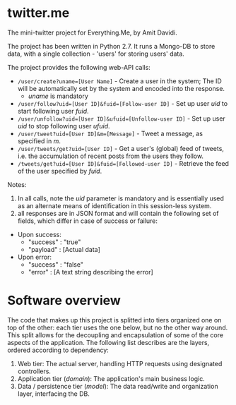 twitter.me
==========

The mini-twitter project for Everything.Me, by Amit Davidi.

The project has been written in Python 2.7. It runs a Mongo-DB to store data, with a single collection - 'users' for storing users' data.

The project provides the following web-API calls:
* `/user/create?uname=[User Name]` - Create a user in the system; The ID will be automatically set by the system and encoded into the response. 
   * *uname* is mandatory
* `/user/follow?uid=[User ID]&fuid=[Follow-user ID]` - Set up user *uid* to start following user *fuid*.
* `/user/unfollow?uid=[User ID]&ufuid=[Unfollow-user ID]` - Set up user *uid* to stop following user *ufuid*.
* `/user/tweet?uid=[User ID]&m=[Message]` - Tweet a message, as specified in *m*.
* `/user/tweets/get?uid=[User ID]` - Get a user's (global) feed of tweets, i.e. the accumulation of recent posts from the users they follow.
* `/tweets/get?uid=[User ID]&fuid=[Followed-user ID]` - Retrieve the feed of the user specified by *fuid*.
 
 Notes:
1. In all calls, note the *uid* parameter is mandatory and is essentially used as an alternate means of identification in this session-less system.
2. all responses are in JSON format and will contain the following set of fields, which differ in case of success or failure:
  * Upon success:
    * "success" : "true"
    * "payload" : [Actual data]
  * Upon error:
    * "success" : "false"
    * "error" : [A text string describing the error]



Software overview
=================

The code that makes up this project is splitted into tiers organized one on top of the other: each tier uses the one below, but no the other way around.
This split allows for the decoupling and encapsulation of some of the core aspects of the application.
The following list describes are the layers, ordered according to dependency:
1. Web tier: The actual server, handling HTTP requests using designated controllers.
2. Application tier (*domain*): The application's main business logic.
3. Data / persistence tier (*model*): The data read/write and organization layer, interfacing the DB.

